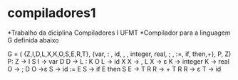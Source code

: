 # compiladores1

*Trabalho da diciplina Compiladores I UFMT
*Compilador para a linguagem G definida abaixo

G = ( {Z,I,D,L,X,K,O,S,E,R,T}, {var, : , id, , , integer, real, ; , :=, if, then,+}, P, Z)
P:
Z → I S
I → var D
D → L : K O
L → id X
X → , L
X → ε
K → integer
K → real
O → ; D
O →ε
S → id := E
S → if E then S
E → T R
R → + T R
R → ε
T → id
